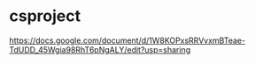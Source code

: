 # csproject
https://docs.google.com/document/d/1W8KOPxsRRVvxmBTeae-TdUDD_45Wgia98RhT6pNgALY/edit?usp=sharing
